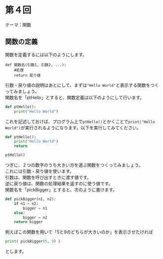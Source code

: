 # 第４回
テーマ：関数

## 関数の定義  

関数を定義するには以下のようにします。  

```
def 関数名(引数1, 引数2, ...):
    #処理
    return 戻り値
```

引数・戻り値の説明はあとにして、まずは`"Hello World"`と表示する関数をつくってみましょう。  
関数名を「ptHello」とすると、関数定義は以下のようにして行います。  

```python
def ptHello():
    print("Hello World")
```

これを記述しておけば、プログラム上で`ptHello()`とかくことで`print("Hello World")`が実行されるようになります。以下を実行してみてください。  

```python
def ptHello():
    print("Hello World")
    return

ptHello()
```

つぎに、２つの数字のうち大きい方を選ぶ関数をつくってみましょう。  
これには引数・戻り値を使います。  
引数は、関数を呼び出すときに渡す値です。  
逆に戻り値は、関数の処理結果を返すのに使う値です。  
関数名を「pickBigger」とすると、次のように書けます。  

```python
def pickBigger(n1, n2):
    if n1 > n2:
        bigger = n1
    else:
        bigger = n2
    return bigger
```

例えばこの関数を用いて「5と9のどちらが大きいのか」を表示させたければ  

```python
print( pickBigger(5, 9) )
```

とします。
